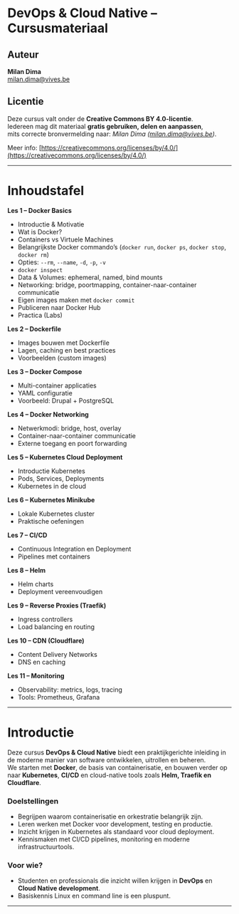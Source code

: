 # DevOps & Cloud Native – Cursusmateriaal

## Auteur

**Milan Dima**  
[milan.dima@vives.be](mailto:milan.dima@vives.be)

## Licentie

Deze cursus valt onder de **Creative Commons BY 4.0-licentie**.  
Iedereen mag dit materiaal **gratis gebruiken, delen en aanpassen**,  
mits correcte bronvermelding naar: _Milan Dima (milan.dima@vives.be)_.

Meer info: [https://creativecommons.org/licenses/by/4.0/](https://creativecommons.org/licenses/by/4.0/)

---

# Inhoudstafel

**Les 1 – Docker Basics**

- Introductie & Motivatie
- Wat is Docker?
- Containers vs Virtuele Machines
- Belangrijkste Docker commando’s (`docker run`, `docker ps`, `docker stop`, `docker rm`)
- Opties: `--rm`, `--name`, `-d`, `-p`, `-v`
- `docker inspect`
- Data & Volumes: ephemeral, named, bind mounts
- Networking: bridge, poortmapping, container-naar-container communicatie
- Eigen images maken met `docker commit`
- Publiceren naar Docker Hub
- Practica (Labs)

**Les 2 – Dockerfile**

- Images bouwen met Dockerfile
- Lagen, caching en best practices
- Voorbeelden (custom images)

**Les 3 – Docker Compose**

- Multi-container applicaties
- YAML configuratie
- Voorbeeld: Drupal + PostgreSQL

**Les 4 – Docker Networking**

- Netwerkmodi: bridge, host, overlay
- Container-naar-container communicatie
- Externe toegang en poort forwarding

**Les 5 – Kubernetes Cloud Deployment**

- Introductie Kubernetes
- Pods, Services, Deployments
- Kubernetes in de cloud

**Les 6 – Kubernetes Minikube**

- Lokale Kubernetes cluster
- Praktische oefeningen

**Les 7 – CI/CD**

- Continuous Integration en Deployment
- Pipelines met containers

**Les 8 – Helm**

- Helm charts
- Deployment vereenvoudigen

**Les 9 – Reverse Proxies (Traefik)**

- Ingress controllers
- Load balancing en routing

**Les 10 – CDN (Cloudflare)**

- Content Delivery Networks
- DNS en caching

**Les 11 – Monitoring**

- Observability: metrics, logs, tracing
- Tools: Prometheus, Grafana

---

# Introductie

Deze cursus **DevOps & Cloud Native** biedt een praktijkgerichte inleiding in de moderne manier van software ontwikkelen, uitrollen en beheren.  
We starten met **Docker**, de basis van containerisatie, en bouwen verder op naar **Kubernetes**, **CI/CD** en cloud-native tools zoals **Helm, Traefik en Cloudflare**.

### Doelstellingen

- Begrijpen waarom containerisatie en orkestratie belangrijk zijn.
- Leren werken met Docker voor development, testing en productie.
- Inzicht krijgen in Kubernetes als standaard voor cloud deployment.
- Kennismaken met CI/CD pipelines, monitoring en moderne infrastructuurtools.

### Voor wie?

- Studenten en professionals die inzicht willen krijgen in **DevOps** en **Cloud Native development**.
- Basiskennis Linux en command line is een pluspunt.

---
